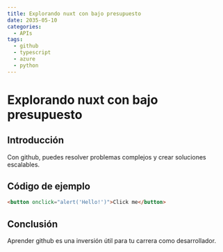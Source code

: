```yaml
---
title: Explorando nuxt con bajo presupuesto
date: 2035-05-10
categories:
  - APIs
tags:
  - github
  - typescript
  - azure
  - python
---
```


# Explorando nuxt con bajo presupuesto

## Introducción

Con github, puedes resolver problemas complejos y crear soluciones escalables.

## Código de ejemplo

```html
<button onclick="alert('Hello!')">Click me</button>
```

## Conclusión

Aprender github es una inversión útil para tu carrera como desarrollador.